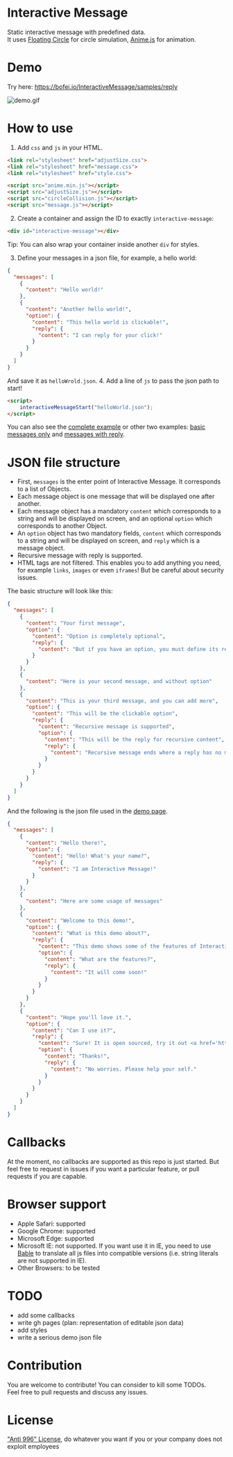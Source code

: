 # Interactive Message
Static interactive message with predefined data.  
It uses [Floating Circle](http://bofei.io/floatingCircle/) for circle simulation, [Anime.js](https://animejs.com) for animation.

# Demo 
Try here: https://bofei.io/InteractiveMessage/samples/reply

![demo.gif](docs/demo.gif)

# How to use
1. Add `css` and `js` in your HTML.
```html
<link rel="stylesheet" href="adjustSize.css">
<link rel="stylesheet" href="message.css">
<link rel="stylesheet" href="style.css">
```
```html
<script src="anime.min.js"></script>
<script src="adjustSize.js"></script>
<script src="circleCollision.js"></script>
<script src="message.js"></script>
```

2. Create a container and assign the ID to exactly `interactive-message`: 

```html
<div id="interactive-message"></div>
```
Tip: You can also wrap your container inside another `div` for styles.

3. Define your messages in a json file, for example, a hello world:
```json
{
  "messages": [
    {
      "content": "Hello world!"
    },
    {
      "content": "Another hello world!",
      "option": {
        "content": "This hello world is clickable!",
        "reply": {
          "content": "I can reply for your click!"
        }
      }
    }
  ]
}
```
And save it as `helloWrold.json`.
4. Add a line of `js` to pass the json path to start!
```html
<script>
    interactiveMessageStart("helloWorld.json");
</script>
```
You can also see the [complete example](samples/helloWorld.html) or other two examples: [basic messages only](samples/basic.html) and [messages with reply](samples/reply.html).  

# JSON file structure
- First, `messages` is the enter point of Interactive Message. It corresponds to a list of Objects.   
- Each message object is one message that will be displayed one after another.  
- Each message object has a mandatory `content` which corresponds to a string and will be displayed on screen, and an optional `option` which corresponds to another Object.  
- An `option` object has two mandatory fields, `content` which corresponds to a string and will be displayed on screen, and `reply` which is a message object.  
- Recursive message with reply is supported.
- HTML tags are not filtered. This enables you to add anything you need, for example `links`, `images` or even `iframes`! But be careful about security issues.

The basic structure will look like this:
```json
{
  "messages": [
    {
      "content": "Your first message",
      "option": {
        "content": "Option is completely optional",
        "reply": {
          "content": "But if you have an option, you must define its reply"
        }
      }
    },
    {
      "content": "Here is your second message, and without option"
    },
    {
      "content": "This is your third message, and you can add more",
      "option": {
        "content": "This will be the clickable option",
        "reply": {
          "content": "Recursive message is supported",
          "option": {
            "content": "This will be the reply for recursive content",
            "reply": {
              "content": "Recursive message ends where a reply has no more recursive message object."
            }
          }
        }
      }
    }
  ]
}
``` 
And the following is the json file used in the [demo page](https://bofei.io/InteractiveMessage/samples/reply).
```json
{
  "messages": [
    {
      "content": "Hello there!",
      "option": {
        "content": "Hello! What's your name?",
        "reply": {
          "content": "I am Interactive Message!"
        }
      }
    },
    {
      "content": "Here are some usage of messages"
    },
    {
      "content": "Welcome to this demo!",
      "option": {
        "content": "What is this demo about?",
        "reply": {
          "content": "This demo shows some of the features of Interactive Message.",
          "option": {
            "content": "What are the features?",
            "reply": {
              "content": "It will come soon!"
            }
          }
        }
      }
    },
    {
      "content": "Hope you'll love it.",
      "option": {
        "content": "Can I use it?",
        "reply": {
          "content": "Sure! It is open sourced, try it out <a href='https://github.com/bofeiw/InteractiveMessage'>here</a>",
          "option": {
            "content": "Thanks!",
            "reply": {
              "content": "No worries. Please help your self."
            }
          }
        }
      }
    }
  ]
}
```


# Callbacks
At the moment, no callbacks are supported as this repo is just started. But feel free to request in issues if you want a particular feature, or pull requests if you are capable.  

# Browser support
- Apple Safari: supported
- Google Chrome: supported
- Microsoft Edge: supported
- Microsoft IE: not supported. If you want use it in IE, you need to use [Bable](https://babeljs.io) to translate all js files into compatible versions (i.e. string literals are not supported in IE).
- Other Browsers: to be tested

# TODO
- add some callbacks
- write gh pages (plan: representation of editable json data)
- add styles
- write a serious demo json file

# Contribution
You are welcome to contribute! You can consider to kill some TODOs.  
Feel free to pull requests and discuss any issues.

# License
["Anti 996" License](LICENSE.txt), do whatever you want if you or your company does not exploit employees
